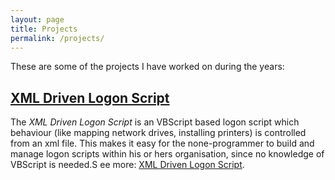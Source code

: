 ```yaml
---
layout: page
title: Projects
permalink: /projects/
---
```

These are some of the projects I have worked on during the years:

## [XML Driven Logon Script](/projects/xml-driven-logon-script/) ##
The *XML Driven Logon Script* is an VBScript based logon script which behaviour (like mapping network drives, installing printers) is controlled from an xml file. This makes it easy for the none-programmer to build and manage logon scripts within his or hers organisation, since no knowledge of VBScript is needed.S ee more: [XML Driven Logon Script](/projects/xml-driven-logon-script/).